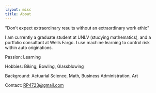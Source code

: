 ```yaml
---
layout: misc
title: About
---
```


"Don't expect extraordinary results without an extraordinary work ethic"

I am currently a graduate student at UNLV (studying mathematics), and a portfolio consultant at Wells Fargo. I use machine learning to control risk within auto originations.
	
  Passion: Learning
  
  Hobbies: Biking, Bowling, Glassblowing 

  Background: Actuarial Science, Math, Business Administration, Art
	
  Contact: RP4723@gmail.com
